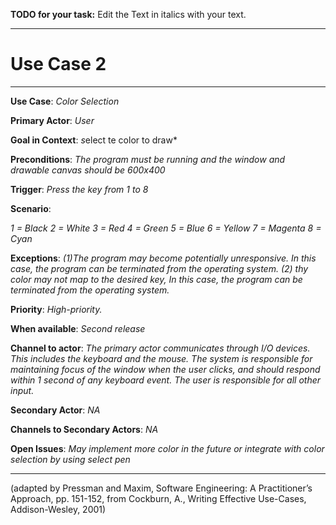 **TODO for your task:** Edit the Text in italics with your text.

<hr>

# Use Case 2

<hr>

**Use Case**: *Color Selection*

**Primary Actor**: *User*

**Goal in Context**: *s*elect te color to draw* 

**Preconditions**: *The program must be running and the window and drawable canvas should be 600x400*

**Trigger**: *Press the key from 1 to 8* 

**Scenario**: 

*1 = Black*
*2 = White*
*3 = Red*
*4 = Green*
*5 = Blue*
*6 = Yellow*
*7 = Magenta*
*8 = Cyan*
 
**Exceptions**: *(1)The program may become potentially unresponsive. In this case, the program can be terminated from the operating system. (2) thy color may not map to the desired key, In this case, the program can be terminated from the operating system.*

**Priority**: *High-priority.*

**When available**: *Second release*

**Channel to actor**: *The primary actor communicates through I/O devices. This includes the keyboard and the mouse. The system is responsible for maintaining focus of the window when the user clicks, and should respond within 1 second of any keyboard event. The user is responsible for all other input.*

**Secondary Actor**: *NA*

**Channels to Secondary Actors**: *NA*

**Open Issues**: *May implement more color in the future or integrate with color selection by using select pen*

<hr>



(adapted by Pressman and Maxim, Software Engineering: A Practitioner’s Approach, pp. 151-152, from Cockburn,
A., Writing Effective Use-Cases, Addison-Wesley, 2001)
